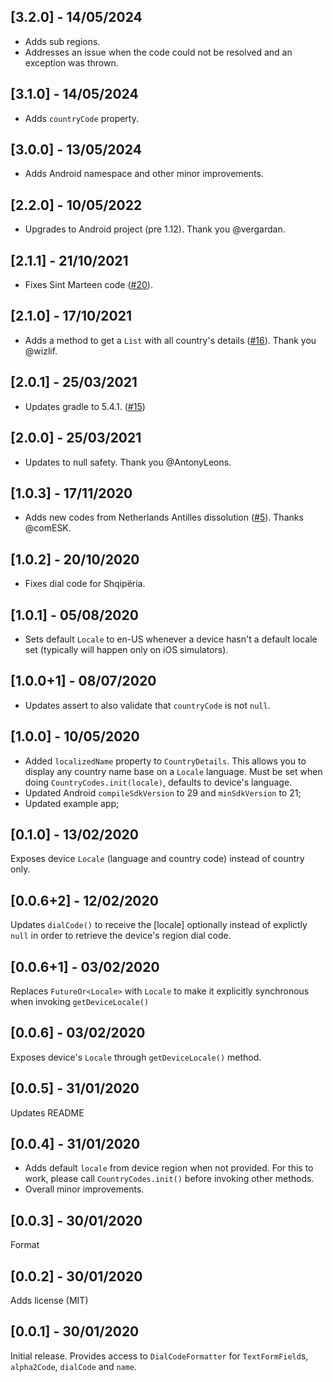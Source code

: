 ## [3.2.0] - 14/05/2024
* Adds sub regions.
* Addresses an issue when the code could not be resolved and an exception was thrown.

## [3.1.0] - 14/05/2024
* Adds `countryCode` property.

## [3.0.0] - 13/05/2024
* Adds Android namespace and other minor improvements.

## [2.2.0] - 10/05/2022

* Upgrades to Android project (pre 1.12). Thank you @vergardan.

## [2.1.1] - 21/10/2021

* Fixes Sint Marteen code ([#20](https://github.com/miguelpruivo/country_codes/issues/20)).

## [2.1.0] - 17/10/2021

* Adds a method to get a `List` with all country's details ([#16](https://github.com/miguelpruivo/country_codes/issues/16#issuecomment-945192260)). Thank you @wizlif.

## [2.0.1] - 25/03/2021

* Updates gradle to 5.4.1. ([#15](https://github.com/miguelpruivo/country_codes/issues/15))

## [2.0.0] - 25/03/2021

* Updates to null safety. Thank you @AntonyLeons.

## [1.0.3] - 17/11/2020

* Adds new codes from Netherlands Antilles dissolution ([#5](https://github.com/miguelpruivo/country_codes/issues/5)). Thanks @comESK.
## [1.0.2] - 20/10/2020

* Fixes dial code for Shqipëria.

## [1.0.1] - 05/08/2020

* Sets default `Locale` to en-US whenever a device hasn't a default locale set (typically will happen only on iOS simulators).

## [1.0.0+1] - 08/07/2020

* Updates assert to also validate that `countryCode` is not `null`.

## [1.0.0] - 10/05/2020

* Added `localizedName` property to `CountryDetails`. This allows you to display any country name base on a `Locale` language. Must be set when doing `CountryCodes.init(locale)`, defaults to device's language.
* Updated Android `compileSdkVersion` to 29 and `minSdkVersion` to 21;
* Updated example app;

## [0.1.0] - 13/02/2020

Exposes device `Locale` (language and country code) instead of country only.

## [0.0.6+2] - 12/02/2020

Updates `dialCode()` to receive the [locale] optionally instead of explictly `null` in order to retrieve the device's region dial code.

## [0.0.6+1] - 03/02/2020

Replaces `FutureOr<Locale>` with `Locale` to make it explicitly synchronous when invoking `getDeviceLocale()`

## [0.0.6] - 03/02/2020

Exposes device's `Locale` through `getDeviceLocale()` method.

## [0.0.5] - 31/01/2020

Updates README

## [0.0.4] - 31/01/2020

* Adds default `locale` from device region when not provided. For this to work, please call `CountryCodes.init()` before invoking other methods.
* Overall minor improvements.

## [0.0.3] - 30/01/2020

Format

## [0.0.2] - 30/01/2020

Adds license (MIT)

## [0.0.1] - 30/01/2020

Initial release. Provides access to `DialCodeFormatter` for `TextFormField`s, `alpha2Code`, `dialCode` and `name`.
